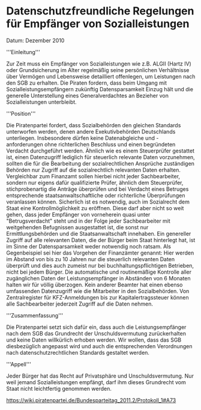# Datenschutzfreundliche Regelungen für Empfänger von Sozialleistungen

Datum: Dezember 2010

'''Einleitung'''

Zur Zeit muss ein Empfänger von Sozialleistungen wie z.B. ALGII (Hartz IV) oder Grundsicherung im Alter regelmäßig seine persönlichen Verhältnisse über Vermögen und Lebensweise detailliert offenlegen, um Leistungen nach den SGB zu erhalten. Die Piraten fordern, dass beim Umgang mit Sozialleistungsempfängern zukünftig Datensparsamkeit Einzug hält und die generelle Unterstellung eines Generalverdachtes an Bezieher von Sozialleistungen unterbleibt.

'''Position'''

Die Piratenpartei fordert, dass Sozialbehörden den gleichen Standards unterworfen werden, denen andere Exekutivbehörden Deutschlands unterliegen. Insbesondere dürfen keine Datenabgleiche und -anforderungen ohne richterlichen Beschluss und einen begründeten Verdacht durchgeführt werden. Ähnlich wie es einem Steuerprüfer gestattet ist, einen Datenzugriff lediglich für steuerlich relevante Daten vorzunehmen, sollten die für die Bearbeitung der sozialrechtlichen Ansprüche zuständigen Behörden nur Zugriff auf die sozialrechtlich relevanten Daten erhalten. Vergleichbar zum Finanzamt sollen hierbei nicht jeder Sachbearbeiter, sondern nur eigens dafür qualifizierte Prüfer, ähnlich dem Steuerprüfer, stichprobenartig die Anträge überprüfen und bei Verdacht eines Betruges entsprechende staatsanwaltschaftliche oder richterliche Überprüfungen veranlassen können. Sicherlich ist es notwendig, auch im Sozialrecht dem Staat eine Kontrollmöglichkeit zu eröffnen. Diese darf aber nicht so weit gehen, dass jeder Empfänger von vorneherein quasi unter "Betrugsverdacht" steht und in der Folge jeder Sachbearbeiter mit weitgehenden Befugnissen ausgestattet ist, die sonst nur Ermittlungsbehörden und die Staatsanwaltschaft innehaben. Ein genereller Zugriff auf alle relevanten Daten, die der Bürger beim Staat hinterlegt hat, ist im Sinne der Datensparsamkeit weder notwendig noch ratsam. Als Gegenbeispiel sei hier das Vorgehen der Finanzämter genannt: Hier werden im Abstand von bis zu 10 Jahren nur die steuerlich relevanten Daten überprüft und dies auch zumeist nur bei buchhaltungspflichtigen Betrieben, nicht bei jedem Bürger. Die automatische und routinemäßige Kontrolle aller zugänglichen Daten der Leistungsempfänger in Abständen von 6 Monaten halten wir für völlig überzogen. Kein anderer Beamter hat einen ebenso umfassenden Datenzugriff wie die Mitarbeiter in den Sozialbehörden. Von Zentralregister für KFZ-Anmeldungen bis zur Kapitalertragssteuer können alle Sachbearbeiter jederzeit Zugriff auf die Daten nehmen.

'''Zusammenfassung'''

Die Piratenpartei setzt sich dafür ein, dass auch die Leistungsempfänger nach dem SGB das Grundrecht der Unschuldsvermutung zurückerhalten und keine Daten willkürlich erhoben werden. Wir wollen, dass das SGB diesbezüglich angepasst wird und auch die entsprechenden Verordnungen nach datenschutzrechtlichen Standards gestaltet werden.

'''Appell'''

Jeder Bürger hat das Recht auf Privatsphäre und Unschuldsvermutung. Nur weil jemand Sozialleistungen empfängt, darf ihm dieses Grundrecht vom Staat nicht leichtfertig genommen werden.

https://wiki.piratenpartei.de/Bundesparteitag_2011.2/Protokoll_1#A73